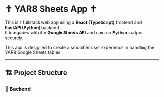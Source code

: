 # ✝️ YAR8 Sheets App ✝️

This is a fullstack web app using a **React (TypeScript)** frontend and **FastAPI (Python)** backend.  
It integrates with the **Google Sheets API** and can run **Python** scripts securely.

This app is designed to create a smoother user experience in handling the YAR8 Google Sheets tables. 

---

## 🏗 Project Structure

### 🧩 Backend

